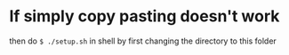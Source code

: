 # If simply copy pasting doesn't work
then do `$ ./setup.sh` in shell by first changing the directory to this folder
